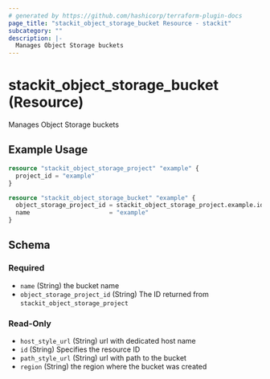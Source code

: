 ```yaml
---
# generated by https://github.com/hashicorp/terraform-plugin-docs
page_title: "stackit_object_storage_bucket Resource - stackit"
subcategory: ""
description: |-
  Manages Object Storage buckets
---
```


# stackit_object_storage_bucket (Resource)

Manages Object Storage buckets

## Example Usage

```terraform
resource "stackit_object_storage_project" "example" {
  project_id = "example"
}

resource "stackit_object_storage_bucket" "example" {
  object_storage_project_id = stackit_object_storage_project.example.id
  name                      = "example"
}
```

<!-- schema generated by tfplugindocs -->
## Schema

### Required

- `name` (String) the bucket name
- `object_storage_project_id` (String) The ID returned from `stackit_object_storage_project`

### Read-Only

- `host_style_url` (String) url with dedicated host name
- `id` (String) Specifies the resource ID
- `path_style_url` (String) url with path to the bucket
- `region` (String) the region where the bucket was created



